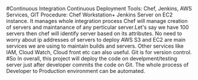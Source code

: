 #Continuous Integration Continuous Deployment
Tools: Chef, Jenkins, AWS Services, GIT
Procedure: Chef Workstation+ Jenkins Server on EC2 instance. It manages whole integration process
Chef will manage creation of servers and maintanance of any perticular server.Let's say we have 100 servers then chef will identify server based on its attributes. No need to worry about ip addresses of servers to deploy
AWS S3 and EC2 are main services we are using to maintain builds and servers. Other services like IAM, Cloud Watch, Cloud front etc can also useful.
Git is for version control.
#So 
In overall, this project will deploy the code on develpment/testing server just after developer commits the code on Git. The whole process of Developer to Production environment can be automated.
